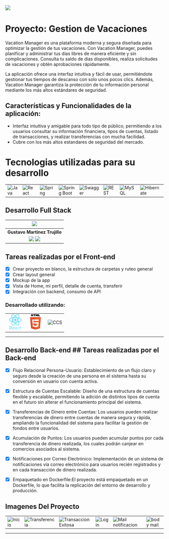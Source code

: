 <div align="left">
    <img width="25%" src="https://www.bizneo.com/blog/wp-content/uploads/2020/05/control-de-vacaciones.jpg">
</div>

# Proyecto: Gestion de Vacaciones 

Vacation Manager es una plataforma moderna y segura diseñada para optimizar la gestión de tus vacaciones. Con Vacation Manager, puedes planificar y administrar tus días libres de manera eficiente y sin complicaciones. Consulta tu saldo de días disponibles, realiza solicitudes de vacaciones y obtén aprobaciones rápidamente.

La aplicación ofrece una interfaz intuitiva y fácil de usar, permitiéndote gestionar tus tiempos de descanso con solo unos pocos clics. Además, Vacation Manager garantiza la protección de tu información personal mediante los más altos estándares de seguridad.

## Características y Funcionalidades de la aplicación:

- Interfaz intuitiva y amigable para todo tipo de público, permitiendo a los usuarios consultar su información financiera, tipos de cuentas, listado de transacciones, y realizar transferencias con mucha facilidad.
- Cubre con los más altos estandares de seguridad del mercado.

# Tecnologias utilizadas para su desarrollo

<div align="center">
	<table>
		<tr>
            <td><img width="50" src="https://user-images.githubusercontent.com/25181517/117201156-9a724800-adec-11eb-9a9d-3cd0f67da4bc.png" alt="Java" title="Java"/></td>
            <td><img width="50" src="https://encrypted-tbn0.gstatic.com/images?q=tbn:ANd9GcSul8Y6IPxOXailHV6X5R_0bym3DIDLLJQ2tA&s" alt="React" title="React"/></td>
            <td><img width="50" src="https://user-images.githubusercontent.com/25181517/117201470-f6d56780-adec-11eb-8f7c-e70e376cfd07.png" alt="Spring" title="Spring"/></td>
			<td><img width="50" src="https://user-images.githubusercontent.com/25181517/183891303-41f257f8-6b3d-487c-aa56-c497b880d0fb.png" alt="Spring Boot" title="Spring Boot"/></td>
            <td><img width="50" src="https://user-images.githubusercontent.com/25181517/186711335-a3729606-5a78-4496-9a36-06efcc74f800.png" alt="Swagger" title="Swagger"/></td>
            <td><img width="50" src="https://user-images.githubusercontent.com/25181517/192107858-fe19f043-c502-4009-8c47-476fc89718ad.png" alt="REST" title="REST"/></td>
            <td><img width="50" src="https://user-images.githubusercontent.com/25181517/183896128-ec99105a-ec1a-4d85-b08b-1aa1620b2046.png" alt="MySQL" title="MySQL"/></td>
			<td><img width="50" src="https://user-images.githubusercontent.com/25181517/117207493-49665200-adf4-11eb-808e-a9c0fcc2a0a0.png" alt="Hibernate" title="Hibernate"/></td>
		</tr>
	</table>
</div>

## Desarrollo Full Stack

|                                                                                                                                <img src="https://avatars.githubusercontent.com/u/115821790?s=400&u=bdf0d59826d3339fb2f1582c16221da65fe0b314&v=4" width=80/>                                                                                                                                 |
| :---------------------------------------------------------------------------------------------------------------------------------------------------------------------------------------------------------------------------------------------------------------------------------------------------------------------------------------: |
|                                                                                                                                                              **Gustavo Martinez Trujillo**                                                                                                                                                              |
| <a href="https://www.linkedin.com/in/gustavo-martinez-b66495265/"><img src="https://img.shields.io/badge/linkedin%20-%230077B5.svg?&style=for-the-badge&logo=linkedin&logoColor=white"/></a> <a href="https://github.com/trujisxd1"><img src="https://img.shields.io/badge/github-%23121011.svg?&style=for-the-badge&logo=github&logoColor=white"/></a> |

## Tareas realizadas por el Front-end

- [x] Crear proyecto en blanco, la estructura de carpetas y ruteo general
- [x] Crear layout general
- [x] Mockup de la app
- [x] Vista de Home, mi perfil, detalle de cuenta, transferir
- [x] Integración con backend, consumo de API

### Desarrollado utilizando:

<div align="center">
	<table>
		<tr>
            <td><img width="50" src="https://github.com/No-Country/c16-84-ft-java/raw/main/proyecto/react.svg" alt="React" title="React"/></td>
            <td><img width="50" src="https://github.com/No-Country/c16-84-ft-java/raw/main/proyecto/html.svg" alt="HTML" title="HTML"/></td>
            <td><img width="50" src="https://github.com/No-Country/c17-61-t-java.old/raw/ec4dc44d5745aed035be14cdaca8fb754ff145ff/extra/ccs3.png" alt="CCS" title="CCS"/></td>
		</tr>
	</table>
</div>

---

## Desarrollo Back-end                                                                                                                   ## Tareas realizadas por el Back-end

- [x] Flujo Relacional Persona-Usuario: Establecimiento de un flujo claro y seguro desde la creación de una persona en el sistema hasta su conversión en usuario con cuenta activa.
- [x] Estructura de Cuentas Escalable: Diseño de una estructura de cuentas flexible y escalable, permitiendo la adición de distintos tipos de cuenta en el futuro sin alterar el funcionamiento principal del sistema.
- [x] Transferencias de Dinero entre Cuentas: Los usuarios pueden realizar transferencias de dinero entre cuentas de manera segura y rápida, ampliando la funcionalidad del sistema para facilitar la gestión de fondos entre usuarios.
- [x] Acumulación de Puntos: Los usuarios pueden acumular puntos por cada transferencia de dinero realizada, los cuales podrán canjear en comercios asociados al sistema.
- [x] Notificaciones por Correo Electrónico: Implementación de un sistema de notificaciones vía correo electrónico para usuarios recién registrados y en cada transacción de dinero realizada.
- [x] Empaquetado en Dockerfile:El proyecto está empaquetado en un Dockerfile, lo que facilita la replicación del entorno de desarrollo y producción.



## Imagenes Del Proyecto

<div align="center">
	<table>
		<tr>
            <td><img width="50" src="https://github.com/No-Country/c17-61-t-java/blob/Develop/extra/imgs/imagenesProyecto/Inicio%20Union%20Wallet%20im.png" alt="Inicio" title="Inicio"/></td>
						<td><img width="50" src="https://github.com/No-Country/c17-61-t-java/blob/Develop/extra/imgs/imagenesProyecto/Transferir%20Uninon%20Wallet.png" alt="Transferencia" title="Trasferir"/></td>
						<td><img width="50" src="https://github.com/No-Country/c17-61-t-java/blob/Develop/extra/imgs/imagenesProyecto/Transaccion%20exitosa%20Union%20wallet.png" alt="Transaccion Exitosa" title="Trasferencia"/></td>
						<td><img width="50" src="https://github.com/No-Country/c17-61-t-java/blob/Develop/extra/imgs/imagenesProyecto/Union%20Wallet%20Login%20im.png" alt="Login" title="Iniciar sesion"/></td>
						<td><img width="50" src="https://github.com/No-Country/c17-61-t-java/blob/Develop/extra/imgs/imagenesProyecto/Aviso%20de%20transferencia%20exitosa.png" alt="Mail notificacion" title="Noticicacion de transferencia"/></td>
						<td><img width="50" src="https://github.com/No-Country/c17-61-t-java/blob/Develop/extra/imgs/imagenesProyecto/Mail%20transferecia%20exitosa.png" alt="body mail" title="Mensaje de transferencia"/></td>
		</tr>
	</table>
</div>

---
